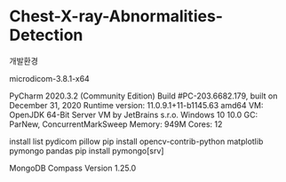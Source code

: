 # Chest-X-ray-Abnormalities-Detection


개발환경

microdicom-3.8.1-x64

PyCharm 2020.3.2 (Community Edition)
Build #PC-203.6682.179, built on December 31, 2020
Runtime version: 11.0.9.1+11-b1145.63 amd64
VM: OpenJDK 64-Bit Server VM by JetBrains s.r.o.
Windows 10 10.0
GC: ParNew, ConcurrentMarkSweep
Memory: 949M
Cores: 12

install list
pydicom
pillow
pip install opencv-contrib-python
matplotlib
pymongo
pandas
pip install pymongo[srv]

MongoDB Compass
Version 1.25.0

